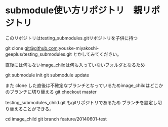 # submodule使い方リポジトリ　親リポジトリ

このリポジトリはtesting_submodules.gitリポジトリを子供に持つ

git clone git@github.com:youske-miyakoshi-geeplus/testing_submodules.git
とかしてみてください。

直後には何もないimage_childは何も入っていないフォルダとなるため

git submodule init
git submodule update


また clone した直後は不確定なブランチとなっているためimage_childはどこかのブランチに切り替える
git checkout master


testing_submodules_child.git もgitリポジトリであるため
ブランチを設定し切り替えることができる。

cd image_child
git branch feature/20140601-test







